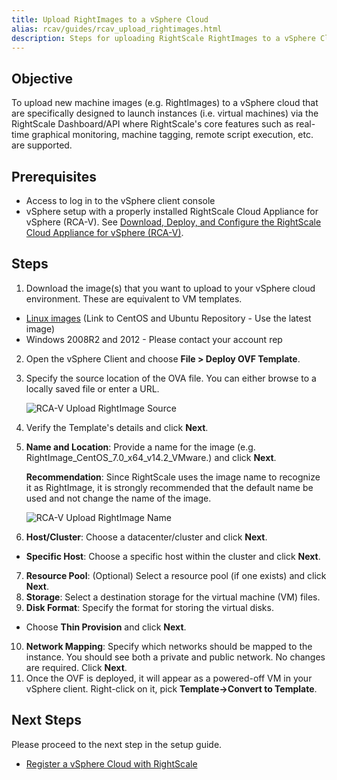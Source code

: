 ```yaml
---
title: Upload RightImages to a vSphere Cloud
alias: rcav/guides/rcav_upload_rightimages.html
description: Steps for uploading RightScale RightImages to a vSphere Cloud.
---
```


## Objective

To upload new machine images (e.g. RightImages) to a vSphere cloud that are specifically designed to launch instances (i.e. virtual machines) via the RightScale Dashboard/API where RightScale's core features such as real-time graphical monitoring, machine tagging, remote script execution, etc. are supported.

## Prerequisites

* Access to log in to the vSphere client console
* vSphere setup with a properly installed RightScale Cloud Appliance for vSphere (RCA-V). See [Download, Deploy, and Configure the RightScale Cloud Appliance for vSphere (RCA-V)](rcav_download_deploy_configure.html).

## Steps

1. Download the image(s) that you want to upload to your vSphere cloud environment. These are equivalent to VM templates.
  * [Linux images](http://rightscale-vsphere.s3-website-us-west-1.amazonaws.com/) (Link to CentOS and Ubuntu Repository - Use the latest image)
  * Windows 2008R2 and 2012 - Please contact your account rep
2. Open the vSphere Client and choose **File > Deploy OVF Template**.
3. Specify the source location of the OVA file. You can either browse to a locally saved file or enter a URL.

    ![RCA-V Upload RightImage Source](/img/rcav-upload-rightimage-source.png)

4. Verify the Template's details and click **Next**.
5. **Name and Location**: Provide a name for the image (e.g. RightImage_CentOS_7.0_x64_v14.2_VMware.​) and click **Next**.

    **Recommendation**:  Since RightScale uses the image name to recognize it as RightImage, it is strongly recommended that the default name be used and not change the name of the image.

      ![RCA-V Upload RightImage Name](/img/rcav-upload-rightimage-name.png)

6. **Host/Cluster**: Choose a datacenter/cluster and click **Next**.
  * **Specific Host**: Choose a specific host within the cluster and click **Next**.
7. **Resource Pool**: (Optional) Select a resource pool (if one exists) and click **Next**.
8. **Storage**: Select a destination storage for the virtual machine (VM) files.
9. **Disk Format**: Specify the format for storing the virtual disks.
  * Choose **Thin Provision** and click **Next**.
10. **Network Mapping**: Specify which networks should be mapped to the instance. You should see both a private and public network. No changes are required. Click **Next**.
11. Once the OVF is deployed, it will appear as a powered-off VM in your vSphere client. Right-click on it, pick **Template->Convert to Template**.

## Next Steps

Please proceed to the next step in the setup guide.

* [Register a vSphere Cloud with RightScale](rcav_register_vsphere_cloud.html)
